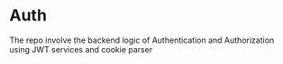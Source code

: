 # Auth
The repo involve the backend logic of Authentication and Authorization using JWT services and cookie parser
